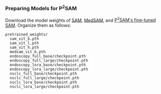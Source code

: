 ### Preparing Models for P<sup>2</sup>SAM

Download the model weights of 
[SAM](https://github.com/facebookresearch/segment-anything), 
[MedSAM](https://github.com/bowang-lab/MedSAM), 
and [P<sup>2</sup>SAM's fine-tuned SAM](https://drive.google.com/drive/folders/19cQOpn2HvxNvgo5hf56Irjd3_d2y8qOS). Organize them as follows:

```
pretrained_weights/
  sam_vit_b.pth
  sam_vit_l.pth
  sam_vit_h.pth
  medsam_vit_b.pth
  endoscopy_full_base/checkpoint.pth
  endoscopy_full_large/checkpoint.pth
  endoscopy_lora_base/checkpoint.pth
  endoscopy_lora_large/checkpoint.pth
  nsclc_full_base/checkpoint.pth
  nsclc_full_large/checkpoint.pth
  nsclc_lora_base/checkpoint.pth
  nsclc_lora_large/checkpoint.pth
```
